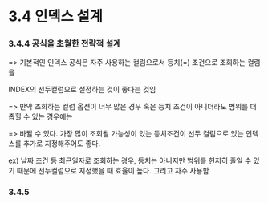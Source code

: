 # 3.4 인덱스 설계

### 3.4.4 공식을 초월한 전략적 설계

=> 기본적인 인덱스 공식은 자주 사용하는 컬럼으로서 등치(=) 조건으로 조회하는 컬럼을 

INDEX의 선두컬럼으로 설정하는 것이 좋다는 것임

=> 만약 조회하는 컬럼 옵션이 너무 많은 경우 혹은 등치 조건이 아니더라도 범위를 더 좁힐 수 있는 경우에는

=> 바뀔 수 있다. 가장 많이 조회될 가능성이 있는 등치조건이 선두 컬럼으로 있는 인덱스를 추가로 지정해주어도 좋다.

ex) 날짜 조건 등 최근일자로 조회하는 경우, 등치는 아니지만 범위를 현저히 줄일 수 있기 때문에 선두컬럼으로 지정했을 때 효율이 높다. 그리고 자주 사용함



### 3.4.5



